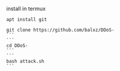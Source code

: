 install in termux

```
apt install git
```
````
git clone https://github.com/balxz/DDoS-
```
```
cd DDoS-
```
```
bash attack.sh
```
